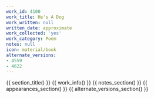 ```yaml
---
work_id: 4100
work_title: He's A Dog
work_written: null
written_date: approximate
work_collected: 'yes'
work_category: Poem
notes: null
icon: material/book
alternate_versions:
- 4559
- 4622
---
```


{{ section_title() }}
{{ work_info() }}
{{ notes_section() }}
{{ appearances_section() }}
{{ alternate_versions_section() }}